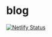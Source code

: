 # blog

[![Netlify Status](https://api.netlify.com/api/v1/badges/962714ef-4f2d-4892-9e5a-8855e82535ea/deploy-status)](https://app.netlify.com/sites/unruffled-albattani-518036/deploys)
